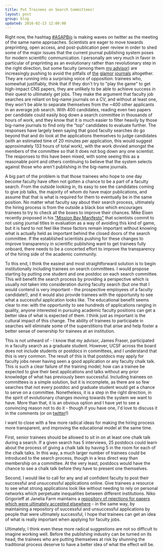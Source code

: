 ```yaml
---
title: Put Trainees on Search Committees!
layout: post
group: blog
updated: 2016-02-13 12:00:00
---
```


Right now, the hashtag [#ASAPBio](https://twitter.com/hashtag/ASAPBio) is making waves on twitter as the meeting of the same name approaches. 
Scientists are eager to move towards preprinting, open access, and post-publication peer review in order to shed some of the major issues that the current journal publishing system poses for modern scientific communication. 
I personally am very much in favor in particular of preprinting as an evolutionary rather than revolutionary step in the right direction, but some faculty (among them [my advisor](twitter.com/fraser_lab)) are increasingly pushing to avoid the pitfalls of [the](http://www.nature.com/index.html) [glamor](http://www.cell.com/) [journals](http://science.sciencemag.org/) altogether. 
They are running into a surprising voice of opposition: trainees who, somewhat justifiably, think that if they don't try to "play the game" to get high-impact CNS papers, they are unlikely to be able to achieve success in their quest to ultimately get jobs.
They make the argument that faculty job searches are reliant on big-name journals on a CV, and without at least one, they won't be able to separate themselves from the ~400 other applicants in an average job search. 
With 400 candidates, reading even two papers per candidate could easily bog down a search committee in thousands of hours of work, and they know that it is much easier to filter heavily by those big-name journals to find only the "top" candidates to evaluate further.
The responses have largely been saying that good faculty searches do go beyond that and do look at the applications themselves to judge candidates (with an estimated time of 20 minutes per application, this would suggest approximately 133 hours of total work), with the work divvied amongst the members of the committee so that it does not bog down any one scientist.
The responses to this have been mixed, with some seeing this as a reasonable point and others continuing to believe that the system selects against those who aren't publishing in the big-name journals.

A big part of the problem is that those trainees who hope to one day become faculty have often not gotten a chance to be a part of a faculty search.
From the outside looking in, its easy to see the candidates coming to give job talks, the majority of whom do have major publications, and assume that that is what is required for them to eventually be in the same position.
No matter what faculty say about their search process, ultimately the hiring process is from the outside a black box which encourages trainees to try to check all the boxes to improve their chances.
Mike Eisen recently proposed in his ["Mission Bay Manifesto"](http://www.michaeleisen.org/blog/?p=1760) that scientists commit to not using journal titles in evaluation as a way of avoiding this kind of game, but it is hard to not feel like these factors remain important without knowing what is actually held as important behind the closed doors of the search committee.
If the established scientists pushing for these changes to improve transparency in scientific publishing want to get trainees fully onboard, there needs to be a concerted effort to improve the transparency of the hiring side of the academic community.

To this end, I think the easiest and most straightforward solution is to begin institutionally including trainees on search committees. 
I would propose starting by putting one student and one postdoc on each search committee. 
This will benefit the search process by providing a perspective which is usually not taken into consideration during faculty search (but one that I would contend is very important - the prospective employees of a faculty candidate!), and it would also provide trainees with the opportunity to see what a successful application looks like.
The educational benefit seems clear to me: with the opportunity to see hundreds of applications ranging in quality, anyone interested in pursuing academic faculty positions can get a better idea of what is expected of them.
I think just as important is the cultural impact of this change.
The ability of trainees to participate in searches will eliminate some of the superstitions that arise and help foster a better sense of ownership for trainees at an institution.

This is not unheard of - I know that my advisor, James Fraser, participated in a faculty search as a graduate student. 
However, UCSF across the board does not include students or postdocs in committees, and I understand that this is very common. 
The result of this is that postdocs may apply for faculty jobs never having seen a good application or any faculty chalk talk. 
This is such a clear failure of the training model; how can a trainee be expected to give their best applications and talks without any prior knowledge of what has previously been successful. 
Including trainees on committees is a simple solution, but it is incomplete, as there are so few searches that not every postdoc and graduate student would get a chance to serve on a committee. 
Nonetheless, it is a step in the right direction, in the spirit of evolutionary changes moving towards the system we want to have.
More than that, it is an obvious option and I have yet to see a convincing reason not to do it - though if you have one, I'd love to discuss it in the comments (or on [twitter](twitter.com/benjaminbarad)!)

I want to close with a few more radical ideas for making the hiring process more transparent, and improving the educational model at the same time. 

First, senior trainees should be allowed to sit in on at least one chalk talk during a search. 
If a given search has 5 interviews, 25 postdocs could learn about the process of giving a chalk talk by having 5 in the room for each of the chalk talks.
In this way, a much larger number of trainees could be introduced to the search process, though in a less direct way than membership on a committee.
At the very least, postdocs would have the chance to see a chalk talk before they have to present one themselves.

Second, I would like to call for any and all confident faculty to post their successful and unsuccessful applications online. 
Give trainees a resource to see what strong applications look like without needing to rely on personal networks which perpetuate inequalities between different institutions.
Niko Grigorieff at Janelia Farm maintains a [repository of rejections for papers which were ultimately accepted elsewhere](http://grigoriefflab.janelia.org/rejections) - in the same way, by maintaining a repository of successful and unsuccessful applications by people that were ultimately successful, I hope that trainees can get an idea of what is really important when applying for faculty jobs.

Ultimately, I think even these more radical suggestions are not so difficult to imagine working well. 
Before the publishing industry can be turned on its head, the trainees who are putting themselves at risk by shunning the traditional process deserve to have a better idea of what the effect will be.

